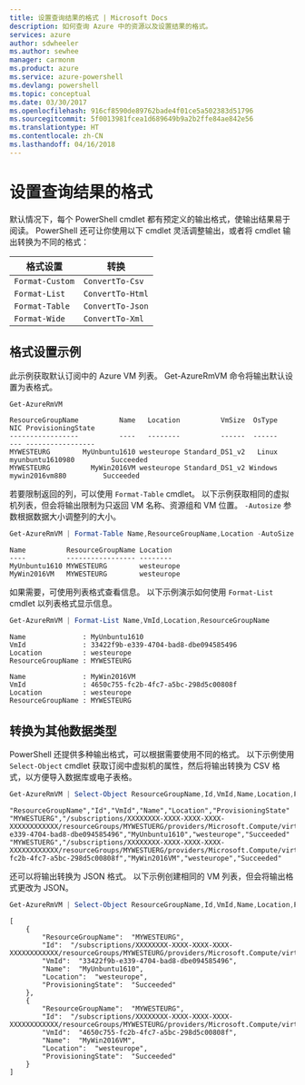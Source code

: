 ```yaml
---
title: 设置查询结果的格式 | Microsoft Docs
description: 如何查询 Azure 中的资源以及设置结果的格式。
services: azure
author: sdwheeler
ms.author: sewhee
manager: carmonm
ms.product: azure
ms.service: azure-powershell
ms.devlang: powershell
ms.topic: conceptual
ms.date: 03/30/2017
ms.openlocfilehash: 916cf8590de89762bade4f01ce5a502383d51796
ms.sourcegitcommit: 5f0013981fcea1d689649b9a2b2ffe84ae842e56
ms.translationtype: HT
ms.contentlocale: zh-CN
ms.lasthandoff: 04/16/2018
---
```

# <a name="formatting-query-results"></a>设置查询结果的格式

默认情况下，每个 PowerShell cmdlet 都有预定义的输出格式，使输出结果易于阅读。  PowerShell 还可让你使用以下 cmdlet 灵活调整输出，或者将 cmdlet 输出转换为不同的格式：

| 格式设置      | 转换       |
|-----------------|------------------|
| `Format-Custom` | `ConvertTo-Csv`  |
| `Format-List`   | `ConvertTo-Html` |
| `Format-Table`  | `ConvertTo-Json` |
| `Format-Wide`   | `ConvertTo-Xml`  |

## <a name="formatting-examples"></a>格式设置示例

此示例获取默认订阅中的 Azure VM 列表。  Get-AzureRmVM 命令将输出默认设置为表格式。

```powershell
Get-AzureRmVM
```

```
ResourceGroupName          Name   Location          VmSize  OsType              NIC ProvisioningState
-----------------          ----   --------          ------  ------              --- -----------------
MYWESTEURG        MyUnbuntu1610 westeurope Standard_DS1_v2   Linux myunbuntu1610980         Succeeded
MYWESTEURG          MyWin2016VM westeurope Standard_DS1_v2 Windows   mywin2016vm880         Succeeded
```

若要限制返回的列，可以使用 `Format-Table` cmdlet。 以下示例获取相同的虚拟机列表，但会将输出限制为只返回 VM 名称、资源组和 VM 位置。  `-Autosize` 参数根据数据大小调整列的大小。

```powershell
Get-AzureRmVM | Format-Table Name,ResourceGroupName,Location -AutoSize
```

```
Name          ResourceGroupName Location
----          ----------------- --------
MyUnbuntu1610 MYWESTEURG        westeurope
MyWin2016VM   MYWESTEURG        westeurope
```

如果需要，可使用列表格式查看信息。 以下示例演示如何使用 `Format-List` cmdlet 以列表格式显示信息。

```powershell
Get-AzureRmVM | Format-List Name,VmId,Location,ResourceGroupName
```

```
Name              : MyUnbuntu1610
VmId              : 33422f9b-e339-4704-bad8-dbe094585496
Location          : westeurope
ResourceGroupName : MYWESTEURG

Name              : MyWin2016VM
VmId              : 4650c755-fc2b-4fc7-a5bc-298d5c00808f
Location          : westeurope
ResourceGroupName : MYWESTEURG
```

## <a name="converting-to-other-data-types"></a>转换为其他数据类型

PowerShell 还提供多种输出格式，可以根据需要使用不同的格式。  以下示例使用 `Select-Object` cmdlet 获取订阅中虚拟机的属性，然后将输出转换为 CSV 格式，以方便导入数据库或电子表格。

```powershell
Get-AzureRmVM | Select-Object ResourceGroupName,Id,VmId,Name,Location,ProvisioningState | ConvertTo-Csv -NoTypeInformation
```

```
"ResourceGroupName","Id","VmId","Name","Location","ProvisioningState"
"MYWESTUERG","/subscriptions/XXXXXXXX-XXXX-XXXX-XXXX-XXXXXXXXXXXX/resourceGroups/MYWESTUERG/providers/Microsoft.Compute/virtualMachines/MyUnbuntu1610","33422f9b-e339-4704-bad8-dbe094585496","MyUnbuntu1610","westeurope","Succeeded"
"MYWESTUERG","/subscriptions/XXXXXXXX-XXXX-XXXX-XXXX-XXXXXXXXXXXX/resourceGroups/MYWESTUERG/providers/Microsoft.Compute/virtualMachines/MyWin2016VM","4650c755-fc2b-4fc7-a5bc-298d5c00808f","MyWin2016VM","westeurope","Succeeded"
```

还可以将输出转换为 JSON 格式。  以下示例创建相同的 VM 列表，但会将输出格式更改为 JSON。

```powershell
Get-AzureRmVM | Select-Object ResourceGroupName,Id,VmId,Name,Location,ProvisioningState | ConvertTo-Json
```

```
[
    {
        "ResourceGroupName":  "MYWESTEURG",
        "Id":  "/subscriptions/XXXXXXXX-XXXX-XXXX-XXXX-XXXXXXXXXXXX/resourceGroups/MYWESTEURG/providers/Microsoft.Compute/virtualMachines/MyUnbuntu1610",
        "VmId":  "33422f9b-e339-4704-bad8-dbe094585496",
        "Name":  "MyUnbuntu1610",
        "Location":  "westeurope",
        "ProvisioningState":  "Succeeded"
    },
    {
        "ResourceGroupName":  "MYWESTEURG",
        "Id":  "/subscriptions/XXXXXXXX-XXXX-XXXX-XXXX-XXXXXXXXXXXX/resourceGroups/MYWESTEURG/providers/Microsoft.Compute/virtualMachines/MyWin2016VM",
        "VmId":  "4650c755-fc2b-4fc7-a5bc-298d5c00808f",
        "Name":  "MyWin2016VM",
        "Location":  "westeurope",
        "ProvisioningState":  "Succeeded"
    }
]
```
